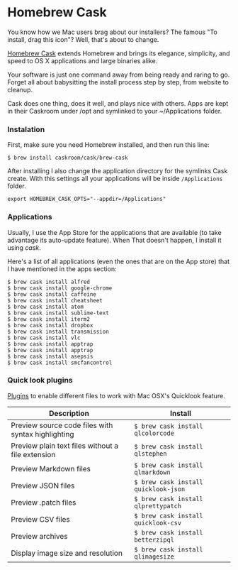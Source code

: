 # Homebrew Cask

You know how we Mac users brag about our installers? The famous "To install, drag this icon"? Well, that's about to change.

[Homebrew Cask](http://caskroom.io/) extends Homebrew and brings its elegance, simplicity, and speed to OS X applications and large binaries alike.

Your software is just one command away from being ready and raring to go. Forget all about babysitting the install process step by step, from website to cleanup.

Cask does one thing, does it well, and plays nice with others. Apps are kept in their Caskroom under /opt and symlinked to your ~/Applications folder.


### Instalation

First, make sure you need Homebrew installed, and then run this line:

```shell
$ brew install caskroom/cask/brew-cask
```

After installing I also change the application directory for the symlinks Cask create. With this settings all your applications will be inside ```/Applications``` folder.

```shell
export HOMEBREW_CASK_OPTS="--appdir=/Applications"
```

### Applications

Usually, I use the App Store for the applications that are available (to take advantage its auto-update feature). When That doesn't happen, I install it using *cask*. 

Here's a list of all applications (even the ones that are on the App store) that I have mentioned in the apps section:

```shell
$ brew cask install alfred
$ brew cask install google-chrome
$ brew cask install caffeine
$ brew cask install cheatsheet
$ brew cask install atom
$ brew cask install sublime-text
$ brew cask install iterm2
$ brew cask install dropbox
$ brew cask install transmission
$ brew cask install vlc
$ brew cask install apptrap
$ brew cask install apptrap
$ brew cask install asepsis
$ brew cask install smcfancontrol
```

### Quick look plugins
[Plugins](https://github.com/sindresorhus/quick-look-plugins) to enable different files to work with Mac OSX's Quicklook feature.

| Description | Install |
| -- | -- |
| Preview source code files with syntax highlighting | ```$ brew cask install qlcolorcode``` |
| Preview plain text files without a file extension | ```$ brew cask install qlstephen``` |
| Preview Markdown files | ```$ brew cask install qlmarkdown``` |
| Preview JSON files | ```$ brew cask install quicklook-json``` |
| Preview .patch files | ```$ brew cask install qlprettypatch``` |
| Preview CSV files | ```$ brew cask install quicklook-csv``` |
| Preview archives | ```$ brew cask install betterzipql``` |
| Display image size and resolution | ```$ brew cask install qlimagesize``` |
